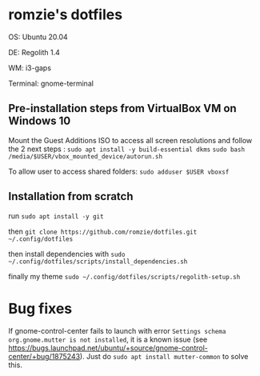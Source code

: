 # romzie's dotfiles

OS: Ubuntu 20.04

DE: Regolith 1.4

WM: i3-gaps

Terminal: gnome-terminal

## Pre-installation steps from VirtualBox VM on Windows 10

Mount the Guest Additions ISO to access all screen resolutions and follow the
2 next steps :
`sudo apt install -y build-essential dkms`
`sudo bash /media/$USER/vbox_mounted_device/autorun.sh` 

To allow user to access shared folders:
`sudo adduser $USER vboxsf`

## Installation from scratch

run `sudo apt install -y git`

then `git clone https://github.com/romzie/dotfiles.git ~/.config/dotfiles`

then install dependencies with `sudo ~/.config/dotfiles/scripts/install_dependencies.sh`

finally my theme `sudo ~/.config/dotfiles/scripts/regolith-setup.sh`

# Bug fixes

If gnome-control-center fails to launch with error `Settings schema org.gnome.mutter is not installed`,
it is a known issue (see https://bugs.launchpad.net/ubuntu/+source/gnome-control-center/+bug/1875243).
Just do `sudo apt install mutter-common` to solve this.
